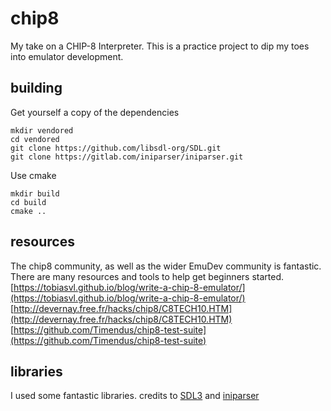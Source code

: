 # chip8
My take on a CHIP-8 Interpreter. This is a practice project to dip my toes into emulator development.

## building
Get yourself a copy of the dependencies
```
mkdir vendored
cd vendored
git clone https://github.com/libsdl-org/SDL.git
git clone https://gitlab.com/iniparser/iniparser.git
```
Use cmake
```
mkdir build
cd build
cmake ..
```
## resources
The chip8 community, as well as the wider EmuDev community is fantastic. There are many resources and tools to help get beginners started.  
[https://tobiasvl.github.io/blog/write-a-chip-8-emulator/](https://tobiasvl.github.io/blog/write-a-chip-8-emulator/)  
[http://devernay.free.fr/hacks/chip8/C8TECH10.HTM](http://devernay.free.fr/hacks/chip8/C8TECH10.HTM)  
[https://github.com/Timendus/chip8-test-suite](https://github.com/Timendus/chip8-test-suite)  

## libraries
I used some fantastic libraries. credits to [SDL3](https://wiki.libsdl.org/SDL3/FrontPage) and [iniparser](https://gitlab.com/iniparser/iniparser)
